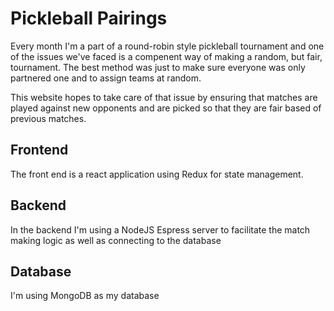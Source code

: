 # Pickleball Pairings
Every month I'm a part of a round-robin style pickleball tournament and one of the issues we've faced is a compenent way of making a random, but fair, tournament. The best method was just to make sure everyone was only partnered one and to assign teams at random.

This website hopes to take care of that issue by ensuring that matches are played against new opponents and are picked so that they are fair based of previous matches.

## Frontend
The front end is a react application using Redux for state management.

## Backend
In the backend I'm using a NodeJS Espress server to facilitate the match making logic as well as connecting to the database

## Database
I'm using MongoDB as my database
